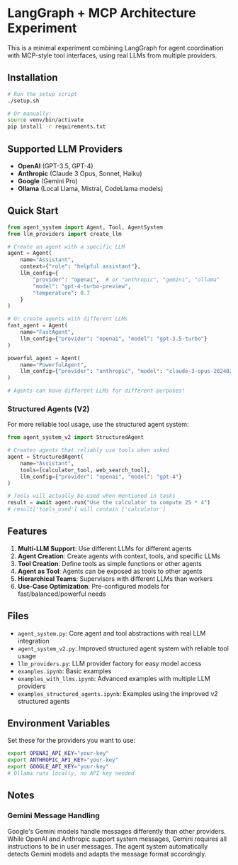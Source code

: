 # LangGraph + MCP Architecture Experiment

This is a minimal experiment combining LangGraph for agent coordination with MCP-style tool interfaces, using real LLMs from multiple providers.

## Installation

```bash
# Run the setup script
./setup.sh

# Or manually:
source venv/bin/activate
pip install -r requirements.txt
```

## Supported LLM Providers

- **OpenAI** (GPT-3.5, GPT-4)
- **Anthropic** (Claude 3 Opus, Sonnet, Haiku)
- **Google** (Gemini Pro)
- **Ollama** (Local Llama, Mistral, CodeLlama models)

## Quick Start

```python
from agent_system import Agent, Tool, AgentSystem
from llm_providers import create_llm

# Create an agent with a specific LLM
agent = Agent(
    name="Assistant",
    context={"role": "helpful assistant"},
    llm_config={
        "provider": "openai",  # or "anthropic", "gemini", "ollama"
        "model": "gpt-4-turbo-preview",
        "temperature": 0.7
    }
)

# Or create agents with different LLMs
fast_agent = Agent(
    name="FastAgent",
    llm_config={"provider": "openai", "model": "gpt-3.5-turbo"}
)

powerful_agent = Agent(
    name="PowerfulAgent", 
    llm_config={"provider": "anthropic", "model": "claude-3-opus-20240229"}
)

# Agents can have different LLMs for different purposes!
```

### Structured Agents (V2)

For more reliable tool usage, use the structured agent system:

```python
from agent_system_v2 import StructuredAgent

# Creates agents that reliably use tools when asked
agent = StructuredAgent(
    name="Assistant",
    tools=[calculator_tool, web_search_tool],
    llm_config={"provider": "openai", "model": "gpt-4"}
)

# Tools will actually be used when mentioned in tasks
result = await agent.run("Use the calculator to compute 25 * 4")
# result['tools_used'] will contain ['calculator']
```

## Features

1. **Multi-LLM Support**: Use different LLMs for different agents
2. **Agent Creation**: Create agents with context, tools, and specific LLMs
3. **Tool Creation**: Define tools as simple functions or other agents
4. **Agent as Tool**: Agents can be exposed as tools to other agents
5. **Hierarchical Teams**: Supervisors with different LLMs than workers
6. **Use-Case Optimization**: Pre-configured models for fast/balanced/powerful needs

## Files

- `agent_system.py`: Core agent and tool abstractions with real LLM integration
- `agent_system_v2.py`: Improved structured agent system with reliable tool usage
- `llm_providers.py`: LLM provider factory for easy model access
- `examples.ipynb`: Basic examples
- `examples_with_llms.ipynb`: Advanced examples with multiple LLM providers
- `examples_structured_agents.ipynb`: Examples using the improved v2 structured agents

## Environment Variables

Set these for the providers you want to use:
```bash
export OPENAI_API_KEY="your-key"
export ANTHROPIC_API_KEY="your-key"
export GOOGLE_API_KEY="your-key"
# Ollama runs locally, no API key needed
```

## Notes

### Gemini Message Handling
Google's Gemini models handle messages differently than other providers. While OpenAI and Anthropic support system messages, Gemini requires all instructions to be in user messages. The agent system automatically detects Gemini models and adapts the message format accordingly.
